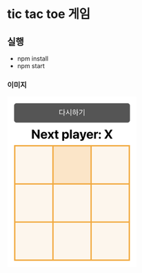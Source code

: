 # tic tac toe 게임

## 실행

- npm install
- npm start

### 이미지

<img src="src/img/tictactoe.png" width="300">
